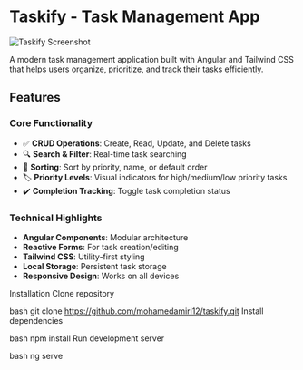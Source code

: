 # Taskify - Task Management App

![Taskify Screenshot](https://github.com/user-attachments/assets/fb989061-976c-4abd-a835-1ca9d655f6fe)
<!-- Add your screenshot here -->

A modern task management application built with Angular and Tailwind CSS that helps users organize, prioritize, and track their tasks efficiently.

## Features

### Core Functionality
- ✅ **CRUD Operations**: Create, Read, Update, and Delete tasks
- 🔍 **Search & Filter**: Real-time task searching
- 🔄 **Sorting**: Sort by priority, name, or default order
- 🏷️ **Priority Levels**: Visual indicators for high/medium/low priority tasks
- ✔️ **Completion Tracking**: Toggle task completion status

### Technical Highlights
- **Angular Components**: Modular architecture
- **Reactive Forms**: For task creation/editing
- **Tailwind CSS**: Utility-first styling
- **Local Storage**: Persistent task storage
- **Responsive Design**: Works on all devices

Installation
Clone repository

bash
git clone https://github.com/mohamedamiri12/taskify.git
Install dependencies

bash
npm install
Run development server

bash
ng serve
